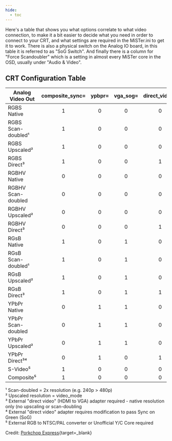 ```yaml
---
hide:
  - toc
---
```


Here's a table that shows you what options correlate to what video connection, to make it a bit easier to decide what you need in order to connect to your CRT, and what settings are required in the MiSTer.ini to get it to work. There is also a physical switch on the Analog IO board, in this table it is referred to as "SoG Switch". And finally there is a column for "Force Scandoubler" which is a setting in almost every MiSTer core in the OSD, usually under "Audio & Video".

## CRT Configuration Table

| Analog Video Out   | composite_sync= | ypbpr= | vga_sog= | direct_video= | vga_scaler= | forced_scandoubler= | SoG Switch |
| ------------------ | :-------------: | :----: | :------: | :-----------: | :---------: | :-----------------: | :--------: |
| RGBS Native        | 1               | 0      | 0        | 0             | 0           | 0                   | AUTO       |
| RGBS Scan-doubled¹ | 1               | 0      | 0        | 0             | 0           | 1                   | AUTO       |
| RGBS Upscaled²     | 1               | 0      | 0        | 0             | 1           | 0                   | AUTO       |
| RGBS Direct³       | 1               | 0      | 0        | 1             | 0           | 0                   | N/A        |
| RGBHV Native       | 0               | 0      | 0        | 0             | 0           | 0                   | AUTO       |
| RGBHV Scan-doubled | 0               | 0      | 0        | 0             | 0           | 1                   | AUTO       |
| RGBHV Upscaled²    | 0               | 0      | 0        | 0             | 1           | 0                   | AUTO       |
| RGBHV Direct³      | 0               | 0      | 0        | 1             | 0           | 0                   | N/A        |
| RGsB Native        | 1               | 0      | 1        | 0             | 0           | 0                   | AUTO       |
| RGsB Scan-doubled¹ | 1               | 0      | 1        | 0             | 0           | 1                   | AUTO       |
| RGsB Upscaled²     | 1               | 0      | 1        | 0             | 1           | 0                   | AUTO       |
| RGsB Direct³       | 1               | 0      | 1        | 1             | 0           | 0                   | N/A        |
| YPbPr Native       | 0               | 1      | 1        | 0             | 0           | 0                   | OVR        |
| YPbPr Scan-doubled | 0               | 1      | 1        | 0             | 0           | 1                   | OVR        |
| YPbPr Upscaled²    | 0               | 1      | 1        | 0             | 1           | 0                   | OVR        |
| YPbPr Direct³⁴     | 0               | 1      | 0        | 1             | 0           | 0                   | N/A        |
| S-Video⁵           | 1               | 0      | 0        | 0             | 0           | 0                   | N/A        |
| Composite⁵         | 1               | 0      | 0        | 0             | 0           | 0                   | N/A        |

¹ Scan-doubled = 2x resolution (e.g. 240p > 480p)  
² Upscaled resolution = video_mode  
³ External "direct video" (HDMI to VGA) adapter required - native resolution only (no upscaling or scan-doubling  
⁴ External "direct video" adapter requires modification to pass Sync on Green (SoG)  
⁵ External RGB to NTSC/PAL converter or Unofficial Y/C Core required

Credit: [Porkchop Express](https://twitter.com/MisterAddons){target=_blank}

